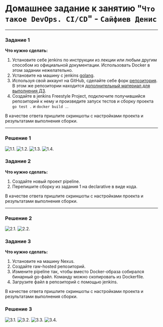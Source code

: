 # Домашнее задание к занятию "`Что такое DevOps. CI/CD`" - `Сайфиев Денис`
---

### Задание 1

**Что нужно сделать:**

1. Установите себе jenkins по инструкции из лекции или любым другим способом из официальной документации. Использовать Docker в этом задании нежелательно.
2. Установите на машину с jenkins [golang](https://golang.org/doc/install).
3. Используя свой аккаунт на GitHub, сделайте себе форк [репозитория](https://github.com/netology-code/sdvps-materials.git). В этом же репозитории находится [дополнительный материал для выполнения ДЗ](https://github.com/netology-code/sdvps-materials/blob/main/CICD/8.2-hw.md).
3. Создайте в jenkins Freestyle Project, подключите получившийся репозиторий к нему и произведите запуск тестов и сборку проекта ```go test .``` и  ```docker build .```.

В качестве ответа пришлите скриншоты с настройками проекта и результатами выполнения сборки.

---

### Решение 1

![1.1.](https://github.com/DenioSa/DevOps.-CI-CD-Saifiev-Denis/blob/main/1.1.png)
![1.2.](https://github.com/DenioSa/DevOps.-CI-CD-Saifiev-Denis/blob/main/1.2.png)
![1.3.](https://github.com/DenioSa/DevOps.-CI-CD-Saifiev-Denis/blob/main/1.3.png)
![1.4.](https://github.com/DenioSa/DevOps.-CI-CD-Saifiev-Denis/blob/main/1.4.png)

### Задание 2

**Что нужно сделать:**

1. Создайте новый проект pipeline.
2. Перепишите сборку из задания 1 на declarative в виде кода.

В качестве ответа пришлите скриншоты с настройками проекта и результатами выполнения сборки.

---
### Решение 2

![2.1.](https://github.com/DenioSa/DevOps.-CI-CD-Saifiev-Denis/blob/main/2.1.png)
![2.2.](https://github.com/DenioSa/DevOps.-CI-CD-Saifiev-Denis/blob/main/2.2.png)



### Задание 3

**Что нужно сделать:**

1. Установите на машину Nexus.
1. Создайте raw-hosted репозиторий.
1. Измените pipeline так, чтобы вместо Docker-образа собирался бинарный go-файл. Команду можно скопировать из Dockerfile.
1. Загрузите файл в репозиторий с помощью jenkins.

В качестве ответа пришлите скриншоты с настройками проекта и результатами выполнения сборки.


### Решение 3

![3.1.](https://github.com/DenioSa/DevOps.-CI-CD-Saifiev-Denis/blob/main/3.1.png)
![3.2.](https://github.com/DenioSa/DevOps.-CI-CD-Saifiev-Denis/blob/main/3.2.png)
![3.3.](https://github.com/DenioSa/DevOps.-CI-CD-Saifiev-Denis/blob/main/3.3.png)
![3.4.](https://github.com/DenioSa/DevOps.-CI-CD-Saifiev-Denis/blob/main/3.4.png)

